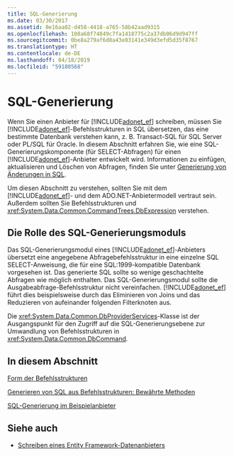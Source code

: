 ```yaml
---
title: SQL-Generierung
ms.date: 03/30/2017
ms.assetid: 0e16aa02-d458-4418-a765-58b42aad9315
ms.openlocfilehash: 108a68f74849c7fa1418775c2a37db06d9d947ff
ms.sourcegitcommit: 0be8a279af6d8a43e03141e349d3efd5d35f8767
ms.translationtype: HT
ms.contentlocale: de-DE
ms.lasthandoff: 04/18/2019
ms.locfileid: "59180568"
---
```

# <a name="sql-generation"></a>SQL-Generierung
Wenn Sie einen Anbieter für [!INCLUDE[adonet_ef](../../../../../includes/adonet-ef-md.md)] schreiben, müssen Sie [!INCLUDE[adonet_ef](../../../../../includes/adonet-ef-md.md)]-Befehlsstrukturen in SQL übersetzen, das eine bestimmte Datenbank verstehen kann, z. B. Transact-SQL für SQL Server oder PL/SQL für Oracle. In diesem Abschnitt erfahren Sie, wie eine SQL-Generierungskomponente (für SELECT-Abfragen) für einen [!INCLUDE[adonet_ef](../../../../../includes/adonet-ef-md.md)]-Anbieter entwickelt wird. Informationen zu einfügen, aktualisieren und Löschen von Abfragen, finden Sie unter [Generierung von Änderungen in SQL](../../../../../docs/framework/data/adonet/ef/modification-sql-generation.md).  
  
 Um diesen Abschnitt zu verstehen, sollten Sie mit dem [!INCLUDE[adonet_ef](../../../../../includes/adonet-ef-md.md)]- und dem ADO.NET-Anbietermodell vertraut sein. Außerdem sollten Sie Befehlsstrukturen und <xref:System.Data.Common.CommandTrees.DbExpression> verstehen.  
  
## <a name="the-role-of-the-sql-generation-module"></a>Die Rolle des SQL-Generierungsmoduls  
 Das SQL-Generierungsmodul eines [!INCLUDE[adonet_ef](../../../../../includes/adonet-ef-md.md)]-Anbieters übersetzt eine angegebene Abfragebefehlsstruktur in eine einzelne SQL SELECT-Anweisung, die für eine SQL:1999-kompatible Datenbank vorgesehen ist. Das generierte SQL sollte so wenige geschachtelte Abfragen wie möglich enthalten. Das SQL-Generierungsmodul sollte die Ausgabeabfrage-Befehlsstruktur nicht vereinfachen. [!INCLUDE[adonet_ef](../../../../../includes/adonet-ef-md.md)] führt dies beispielsweise durch das Eliminieren von Joins und das Reduzieren von aufeinander folgenden Filterknoten aus.  
  
 Die <xref:System.Data.Common.DbProviderServices>-Klasse ist der Ausgangspunkt für den Zugriff auf die SQL-Generierungsebene zur Umwandlung von Befehlsstrukturen in <xref:System.Data.Common.DbCommand>.  
  
## <a name="in-this-section"></a>In diesem Abschnitt  
 [Form der Befehlsstrukturen](../../../../../docs/framework/data/adonet/ef/the-shape-of-the-command-trees.md)  
  
 [Generieren von SQL aus Befehlsstrukturen: Bewährte Methoden](../../../../../docs/framework/data/adonet/ef/generating-sql-from-command-trees-best-practices.md)  
  
 [SQL-Generierung im Beispielanbieter](../../../../../docs/framework/data/adonet/ef/sql-generation-in-the-sample-provider.md)  
  
## <a name="see-also"></a>Siehe auch

- [Schreiben eines Entity Framework-Datenanbieters](../../../../../docs/framework/data/adonet/ef/writing-an-ef-data-provider.md)
